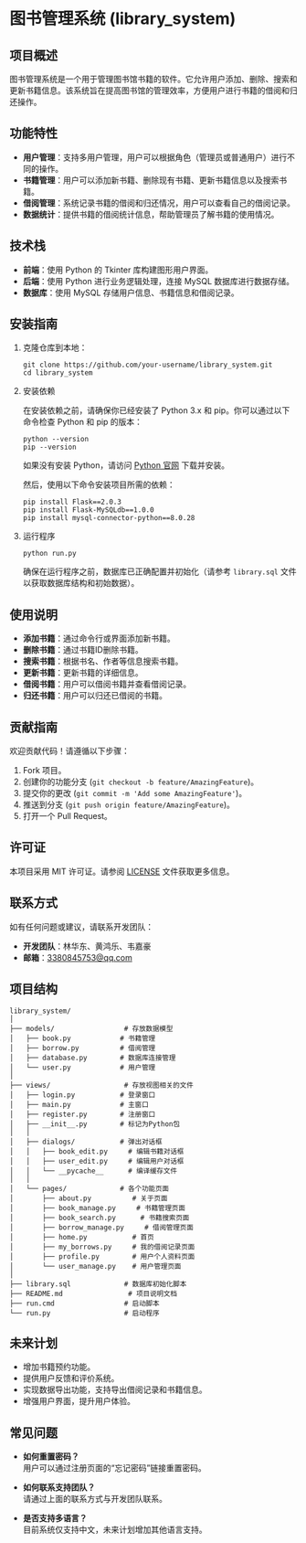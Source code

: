 # 图书管理系统 (library_system)

## 项目概述

图书管理系统是一个用于管理图书馆书籍的软件。它允许用户添加、删除、搜索和更新书籍信息。该系统旨在提高图书馆的管理效率，方便用户进行书籍的借阅和归还操作。

## 功能特性

- **用户管理**：支持多用户管理，用户可以根据角色（管理员或普通用户）进行不同的操作。
- **书籍管理**：用户可以添加新书籍、删除现有书籍、更新书籍信息以及搜索书籍。
- **借阅管理**：系统记录书籍的借阅和归还情况，用户可以查看自己的借阅记录。
- **数据统计**：提供书籍的借阅统计信息，帮助管理员了解书籍的使用情况。

## 技术栈

- **前端**：使用 Python 的 Tkinter 库构建图形用户界面。
- **后端**：使用 Python 进行业务逻辑处理，连接 MySQL 数据库进行数据存储。
- **数据库**：使用 MySQL 存储用户信息、书籍信息和借阅记录。

## 安装指南

1. 克隆仓库到本地：

   ```shell
   git clone https://github.com/your-username/library_system.git
   cd library_system
   ```

2. 安装依赖

   在安装依赖之前，请确保你已经安装了 Python 3.x 和 pip。你可以通过以下命令检查 Python 和 pip 的版本：

   ```shell
   python --version
   pip --version
   ```

   如果没有安装 Python，请访问 [Python 官网](https://www.python.org/downloads/) 下载并安装。

   然后，使用以下命令安装项目所需的依赖：

   ```shell
   pip install Flask==2.0.3
   pip install Flask-MySQLdb==1.0.0
   pip install mysql-connector-python==8.0.28
   ```

3. 运行程序

   ```shell
   python run.py
   ```

   确保在运行程序之前，数据库已正确配置并初始化（请参考 `library.sql` 文件以获取数据库结构和初始数据）。

## 使用说明

- **添加书籍**：通过命令行或界面添加新书籍。
- **删除书籍**：通过书籍ID删除书籍。
- **搜索书籍**：根据书名、作者等信息搜索书籍。
- **更新书籍**：更新书籍的详细信息。
- **借阅书籍**：用户可以借阅书籍并查看借阅记录。
- **归还书籍**：用户可以归还已借阅的书籍。

## 贡献指南

欢迎贡献代码！请遵循以下步骤：

1. Fork 项目。
2. 创建你的功能分支 (`git checkout -b feature/AmazingFeature`)。
3. 提交你的更改 (`git commit -m 'Add some AmazingFeature'`)。
4. 推送到分支 (`git push origin feature/AmazingFeature`)。
5. 打开一个 Pull Request。

## 许可证

本项目采用 MIT 许可证。请参阅 [LICENSE](LICENSE) 文件获取更多信息。

## 联系方式

如有任何问题或建议，请联系开发团队：

- **开发团队**：林华东、黄鸿乐、韦嘉豪
- **邮箱**：3380845753@qq.com

## 项目结构

```
library_system/
│
├── models/                 # 存放数据模型
│   ├── book.py            # 书籍管理
│   ├── borrow.py          # 借阅管理
│   ├── database.py        # 数据库连接管理
│   └── user.py            # 用户管理
│
├── views/                  # 存放视图相关的文件
│   ├── login.py           # 登录窗口
│   ├── main.py            # 主窗口
│   ├── register.py        # 注册窗口
│   ├── __init__.py        # 标记为Python包
│   │
│   ├── dialogs/           # 弹出对话框
│   │   ├── book_edit.py     # 编辑书籍对话框
│   │   ├── user_edit.py     # 编辑用户对话框
│   │   └── __pycache__      # 编译缓存文件
│   │
│   └── pages/             # 各个功能页面
│       ├── about.py          # 关于页面
│       ├── book_manage.py     # 书籍管理页面
│       ├── book_search.py      # 书籍搜索页面
│       ├── borrow_manage.py     # 借阅管理页面
│       ├── home.py           # 首页
│       ├── my_borrows.py     # 我的借阅记录页面
│       ├── profile.py        # 用户个人资料页面
│       └── user_manage.py    # 用户管理页面
│
├── library.sql             # 数据库初始化脚本
├── README.md                # 项目说明文档
├── run.cmd                 # 启动脚本
└── run.py                  # 启动程序
```

## 未来计划

- 增加书籍预约功能。
- 提供用户反馈和评价系统。
- 实现数据导出功能，支持导出借阅记录和书籍信息。
- 增强用户界面，提升用户体验。

## 常见问题

- **如何重置密码？**  
  用户可以通过注册页面的“忘记密码”链接重置密码。

- **如何联系支持团队？**  
  请通过上面的联系方式与开发团队联系。

- **是否支持多语言？**  
  目前系统仅支持中文，未来计划增加其他语言支持。


